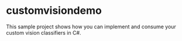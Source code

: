 # customvisiondemo

This sample project shows how you can implement and consume your custom vision classifiers in C#.
